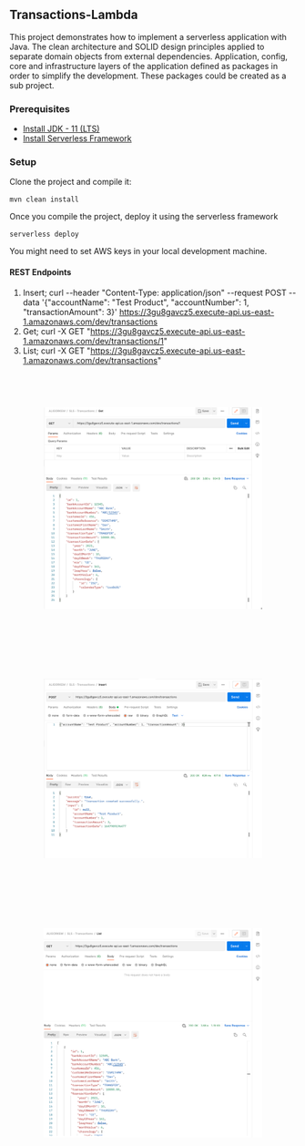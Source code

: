 ## Transactions-Lambda

This project demonstrates how to implement a serverless application with Java. The clean architecture and SOLID design principles applied to separate domain objects from external dependencies. Application, config, core and infrastructure layers of the application defined as packages in order to simplify the development. These packages could be created as a sub project.


### Prerequisites
- [Install JDK - 11 (LTS)](https://adoptopenjdk.net/)
- [Install Serverless Framework](https://www.serverless.com/)

### Setup

Clone the project and compile it:

    mvn clean install

Once you compile the project, deploy it using the serverless framework

    serverless deploy
    
You might need to set AWS keys in your local development machine.

#### REST Endpoints
1. Insert; curl --header "Content-Type: application/json" --request POST --data '{"accountName": "Test Product", "accountNumber": 1, "transactionAmount": 3}' https://3gu8gavcz5.execute-api.us-east-1.amazonaws.com/dev/transactions
2. Get; curl -X GET "https://3gu8gavcz5.execute-api.us-east-1.amazonaws.com/dev/transactions/1"
3. List; curl -X GET "https://3gu8gavcz5.execute-api.us-east-1.amazonaws.com/dev/transactions"

<div style='float:left; padding:60px'>
    <img src="img/get.png" width=500>
</div>

<div style='float:left; padding:60px'>
    <img src="img/insert.png" width=500>
</div>

<div style='float:left; padding:60px'>
    <img src="img/list.png" width=500>
</div>

